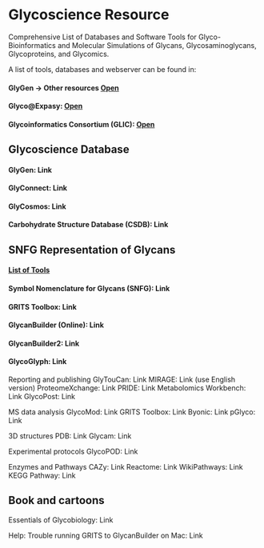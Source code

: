 # Glycoscience Resource
Comprehensive List of Databases and Software Tools for Glyco-Bioinformatics and Molecular Simulations of Glycans, Glycosaminoglycans, Glycoproteins, and Glycomics.

A list of tools, databases and webserver can be found in:
#### GlyGen → Other resources [Open](https://www.glygen.org/resources)
#### Glyco@Expasy: [Open](https://www.expasy.org/resources/glyco-expasy)
#### Glycoinformatics Consortium (GLIC): [Open](https://glic.glycoinfo.org/)

## Glycoscience Database

#### GlyGen: Link
#### GlyConnect: Link
#### GlyCosmos: Link
#### Carbohydrate Structure Database (CSDB): Link





## SNFG Representation of Glycans 
#### [List of Tools](https://www.ncbi.nlm.nih.gov/glycans/snfgtool.html )
#### Symbol Nomenclature for Glycans (SNFG): Link
#### GRITS Toolbox: Link
#### GlycanBuilder (Online): Link
#### GlycanBuilder2: Link
#### GlycoGlyph: Link




Reporting and publishing
GlyTouCan: Link
MIRAGE: Link (use English version)
ProteomeXchange: Link
PRIDE: Link
Metabolomics Workbench: Link
GlycoPost: Link

MS data analysis
GlycoMod: Link
GRITS Toolbox: Link
Byonic: Link
pGlyco: Link



3D structures
PDB: Link
Glycam: Link

Experimental protocols
GlycoPOD: Link

Enzymes and Pathways
CAZy: Link
Reactome: Link
WikiPathways: Link
KEGG Pathway: Link


## Book and cartoons
Essentials of Glycobiology: Link

Help:
Trouble running GRITS to GlycanBuilder on Mac: Link



